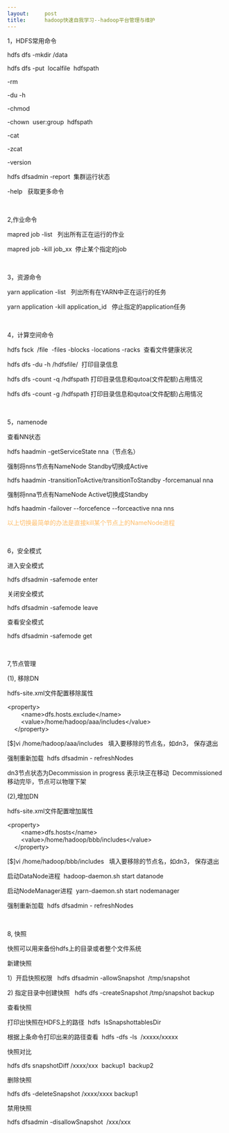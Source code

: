 ```yaml
---
layout:     post
title:      hadoop快速自我学习--hadoop平台管理与维护
---
```

<div id="article_content" class="article_content clearfix csdn-tracking-statistics" data-pid="blog" data-mod="popu_307" data-dsm="post">
								            <link rel="stylesheet" href="https://csdnimg.cn/release/phoenix/template/css/ck_htmledit_views-f76675cdea.css">
						<div class="htmledit_views" id="content_views">
                <p>1，HDFS常用命令</p>

<p>hdfs dfs -mkdir /data</p>

<p>hdfs dfs -put  localfile  hdfspath</p>

<p>-rm  </p>

<p>-du -h</p>

<p>-chmod</p>

<p>-chown  user:group  hdfspath</p>

<p>-cat   </p>

<p>-zcat</p>

<p>-version</p>

<p>hdfs dfsadmin -report  集群运行状态</p>

<p>-help   获取更多命令</p>

<p> </p>

<p>2,作业命令</p>

<p>mapred job -list   列出所有正在运行的作业</p>

<p>mapred job -kill job_xx  停止某个指定的job</p>

<p> </p>

<p>3，资源命令</p>

<p>yarn application -list   列出所有在YARN中正在运行的任务</p>

<p>yarn application -kill application_id   停止指定的application任务</p>

<p> </p>

<p>4，计算空间命令</p>

<p>hdfs fsck  /file  -files -blocks -locations -racks  查看文件健康状况</p>

<p>hdfs dfs -du -h /hdfsfile/  打印目录信息</p>

<p>hdfs dfs -count -q /hdfspath 打印目录信息和qutoa(文件配额)占用情况</p>

<p>hdfs dfs -count -g /hdfspath 打印目录信息和qutoa(文件配额)占用情况</p>

<p> </p>

<p>5，namenode</p>

<p>查看NN状态</p>

<p>hdfs haadmin -getServiceState nna（节点名）</p>

<p>强制将nns节点有NameNode Standby切换成Active</p>

<p>hdfs haadmin -transitionToActive/transitionToStandby -forcemanual nna</p>

<p>强制将nna节点有NameNode Active切换成Standby</p>

<p>hdfs haadmin -failover --forcefence --forceactive nna nns</p>

<p><span style="color:#ffbb66;">以上切换最简单的办法是直接kill某个节点上的NameNode进程</span></p>

<p> </p>

<p>6，安全模式</p>

<p>进入安全模式</p>

<p>hdfs dfsadmin -safemode enter</p>

<p>关闭安全模式</p>

<p>hdfs dfsadmin -safemode leave</p>

<p>查看安全模式</p>

<p>hdfs dfsadmin -safemode get</p>

<p> </p>

<p>7,节点管理</p>

<p>(1), 移除DN</p>

<p>hdfs-site.xml文件配置移除属性</p>

<p>&lt;property&gt;<br>
        &lt;name&gt;dfs.hosts.exclude&lt;/name&gt;<br>
        &lt;value&gt;/home/hadoop/aaa/includes&lt;/value&gt;<br>
    &lt;/property&gt;</p>

<p>[$]vi /home/hadoop/aaa/includes   填入要移除的节点名，如dn3， 保存退出</p>

<p>强制重新加载  hdfs dfsadmin - refreshNodes</p>

<p>dn3节点状态为Decommission in progress 表示块正在移动  Decommissioned 移动完毕，节点可以物理下架</p>

<p>(2),增加DN</p>

<p>hdfs-site.xml文件配置增加属性</p>

<p>&lt;property&gt;<br>
        &lt;name&gt;dfs.hosts&lt;/name&gt;<br>
        &lt;value&gt;/home/hadoop/bbb/includes&lt;/value&gt;<br>
    &lt;/property&gt;</p>

<p>[$]vi /home/hadoop/bbb/includes   填入要移除的节点名，如dn3， 保存退出</p>

<p>启动DataNode进程  hadoop-daemon.sh start datanode</p>

<p>启动NodeManager进程  yarn-daemon.sh start nodemanager</p>

<p>强制重新加载  hdfs dfsadmin - refreshNodes</p>

<p> </p>

<p>8, 快照</p>

<p>快照可以用来备份hdfs上的目录或者整个文件系统</p>

<p>新建快照</p>

<p>1）开启快照权限   hdfs dfsadmin -allowSnapshot  /tmp/snapshot</p>

<p>2) 指定目录中创建快照   hdfs dfs -createSnapshot /tmp/snapshot backup</p>

<p>查看快照</p>

<p>打印出快照在HDFS上的路径  hdfs  lsSnapshottablesDir  </p>

<p>根据上条命令打印出来的路径查看  hdfs -dfs -ls  /xxxxx/xxxxx</p>

<p>快照对比</p>

<p>hdfs dfs snapshotDiff /xxxx/xxx  backup1  backup2</p>

<p>删除快照</p>

<p>hdfs dfs -deleteSnapshot /xxxx/xxxx backup1</p>

<p>禁用快照</p>

<p>hdfs dfsadmin -disallowSnapshot  /xxx/xxx</p>

<p> </p>            </div>
                </div>